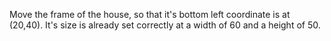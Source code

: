 Move the frame of the house, so that it's bottom left coordinate is at (20,40). It's size is already set correctly at a width of 60 and a height of 50.
